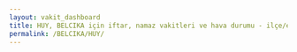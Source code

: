 ```yaml
---
layout: vakit_dashboard
title: HUY, BELCIKA için iftar, namaz vakitleri ve hava durumu - ilçe/eyalet seç
permalink: /BELCIKA/HUY/
---
```


<script type="text/javascript">
  var GLOBAL_COUNTRY = 'BELCIKA';
  var GLOBAL_CITY = 'HUY';
  var GLOBAL_STATE = '';
  var lat = 72;
  var lon = 21;
</script>
